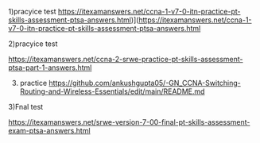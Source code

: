 1)pracyice test
https://itexamanswers.net/ccna-1-v7-0-itn-practice-pt-skills-assessment-ptsa-answers.html)](https://itexamanswers.net/ccna-1-v7-0-itn-practice-pt-skills-assessment-ptsa-answers.html



2)pracyice test

https://itexamanswers.net/ccna-2-srwe-practice-pt-skills-assessment-ptsa-part-1-answers.html

3) practice 
https://github.com/ankushgupta05/-GN_CCNA-Switching-Routing-and-Wireless-Essentials/edit/main/README.md


3)Fnal test

https://itexamanswers.net/srwe-version-7-00-final-pt-skills-assessment-exam-ptsa-answers.html
